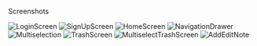 Screenshots


![LoginScreen](https://github.com/user-attachments/assets/1def1214-aecf-4463-96f1-3d926eeaca09) ![SignUpScreen](https://github.com/user-attachments/assets/26218aa7-b26b-4f58-9f1d-e8f5e962c0e7)
![HomeScreen](https://github.com/user-attachments/assets/2f81dffb-af5c-46f6-ba5d-0ddfa08e7089) ![NavigationDrawer](https://github.com/user-attachments/assets/ac53dbe4-1e5b-433c-96d6-fdb761a9c1d7)
![Multiselection](https://github.com/user-attachments/assets/90ceac37-06c0-455a-935f-c078676b89b1) ![TrashScreen](https://github.com/user-attachments/assets/9a721b6a-de41-4c0a-98b9-be2ef5091463)
![MultiselectTrashScreen](https://github.com/user-attachments/assets/c5c6d403-4010-466b-955e-18638aa61747) ![AddEditNote](https://github.com/user-attachments/assets/c9969d44-a317-4455-9d49-4cdd4746f6da)
